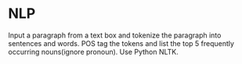 # NLP
Input a paragraph from a text box and tokenize the paragraph into sentences and words. POS tag the tokens and list the top 5 frequently occurring nouns(ignore pronoun). Use Python NLTK.
